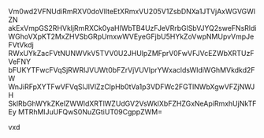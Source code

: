 Vm0wd2VFNUdiRmRXV0doVllteEtXRmxVU205V1ZsbDNXa1JTVjAxWGVGWlZN
akExVmpGS2RHVkljRmRXCk0yaHlWbTB4UzFJeVRrbGlSbVJYQ2sweFNsRldi
WGhoVXpKT2MxZHVSbGRpUmxwWVEyeGFjbU5HYkZoVwpNMUpvVmpJeFVtVkdj
RWxUYkZacFVtNUNWVkV5TVV0U2JHUlpZMFprV0FwVFJVcEZWbXRTUzFVeFNY
bFUKYTFwcFVqSjRWRlJVUWt0bFZrVjVUVlprYWxacldsWldiWGhMVkdkd2FW
WnJiRFpXYTFwVFVqSlJlVlZzClpHb0tVa1p3VDFWc2FGTlNWbXgwVFZjNWJH
SklRbGhWYkZKelZWWldXRTlWZUdGV2VsWklXbFZHZGxNeApiRmxhUjNkTFEy
MTRhMlJuUFQwS0NuZGtiUT09CgppZWM=

vxd